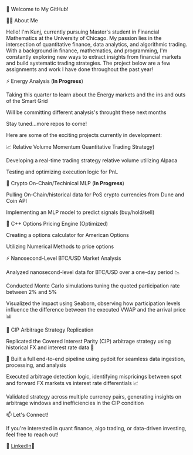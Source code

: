 👋 Welcome to My GitHub!

🧑‍🎓 About Me

Hello! I'm Kunj, currently pursuing Master's student in Financial Mathematics at the University of Chicago. My passion lies in the intersection of quantitative finance, data analytics, and algorithmic trading. With a background in finance, mathematics, and programming, I'm constantly exploring new ways to extract insights from financial markets and build systematic trading strategies. The project below are a few assignments and work I have done throughout the past year! 


⚡️ Energy Analysis (**In Progress**)

Taking this quarter to learn about the Energy markets and the ins and outs of the Smart Grid

Will be committing different analysis's throught these next months

Stay tuned...more repos to come!


Here are some of the exciting projects currently in development:

📈 Relative Volume Momentum Quantitative Trading Strategy)

Developing a real-time trading strategy relative volume utilizing Alpaca

Testing and optimizing execution logic for PnL

🤖 Crypto On-Chain/Techinical MLP (**In Progress**)

Pulling On-Chain/historical data for PoS crypto currencies from Dune and Coin API

Implementing an MLP model to predict signals (buy/hold/sell)

🔢 C++ Options Pricing Engine (Optimized)

Creating a options calculator for American Options

Utilizing Numerical Methods to price options

⚡ Nanosecond-Level BTC/USD Market Analysis

Analyzed nanosecond-level data for BTC/USD over a one-day period 📉

Conducted Monte Carlo simulations tuning the quoted participation rate between 2% and 5%

Visualized the impact using Seaborn, observing how participation levels influence the difference between the executed VWAP and the arrival price 📊

🔁 CIP Arbitrage Strategy Replication

Replicated the Covered Interest Parity (CIP) arbitrage strategy using historical FX and interest rate data 💱

📌 Built a full end-to-end pipeline using pydoit for seamless data ingestion, processing, and analysis

Executed arbitrage detection logic, identifying mispricings between spot and forward FX markets vs interest rate differentials 📈

Validated strategy across multiple currency pairs, generating insights on arbitrage windows and inefficiencies in the CIP condition





📫 Let's Connect!

If you're interested in quant finance, algo trading, or data-driven investing, feel free to reach out!

💼 [LinkedIn](https://www.linkedin.com/in/kunjmshah/)📧

